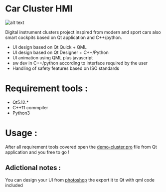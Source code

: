 # Car Cluster HMI

![alt text](https://github.com/afondiel/car-cluster-hmi/blob/master/demo/dashboards_new_.png?raw=true)

Digital instrument clusters project inspired from modern and sport cars also smart cockpits based on Qt application and C++/python.
- UI design based on Qt Quick + QML
- UI design based on Qt Designer + C++/Python 
- UI animation using QML plus javascript
- sw dev in C++/python according to interface required by the user
- Handling of safety features based on ISO standards 

# Requirement tools :

- Qt5.12.*
- C++11 commpiler
- Python3

# Usage :

After all requirement tools covered open the [demo-cluster.pro](https://github.com/afondiel/car-cluster-hmi/blob/master/demo/demo-cluster.pro) file from Qt application and you free to go ! 

## Adictional notes : 

You can design your UI from [photoshop](https://www.adobe.com/fr/products/photoshop.html) the export it to Qt with qml code included


